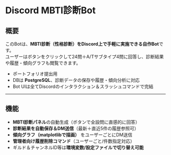 # Discord MBTI診断Bot

## 概要

このBotは、**MBTI診断（性格診断）をDiscord上で手軽に実施できる自作Bot**です。  
ユーザーはボタンをクリックして24問＋A/Tサブタイプ4問に回答し、診断結果や履歴・傾向グラフも閲覧できます。

- ポートフォリオ提出用
- DBは **PostgreSQL**、診断データの保存や履歴・傾向分析に対応
- Bot UIは全てDiscordのインタラクション＆スラッシュコマンドで完結

---

## 機能

- **MBTI診断パネル**の自動生成（ボタンで全設問に直感的に回答）
- **診断結果を自動保存＆DM送信**（最新＋直近5件の履歴参照可）
- **傾向グラフ（matplotlibで描画）** をユーザーごとにDM送信
- **管理者向け履歴削除コマンド**（ユーザーごと/件数指定対応）
- ギルド＆チャンネルID等は**環境変数/設定ファイルで切り替え可能**
